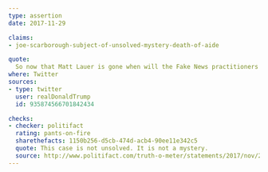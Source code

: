 ```yaml
---
type: assertion
date: 2017-11-29

claims:
- joe-scarborough-subject-of-unsolved-mystery-death-of-aide

quote:
  So now that Matt Lauer is gone when will the Fake News practitioners at NBC be terminating the contract of Phil Griffin? And will they terminate low ratings Joe Scarborough based on the “unsolved mystery” that took place in Florida years ago? Investigate!
where: Twitter
sources:
- type: twitter
  user: realDonaldTrump
  id: 935874566701842434

checks:
- checker: politifact
  rating: pants-on-fire
  sharethefacts: 1150b256-d5cb-474d-acb4-90ee11e342c5
  quote: This case is not unsolved. It is not a mystery.
  source: http://www.politifact.com/truth-o-meter/statements/2017/nov/29/donald-trump/donald-trumps-pants-fire-unsolved-mystery-attack-j/
---
```

